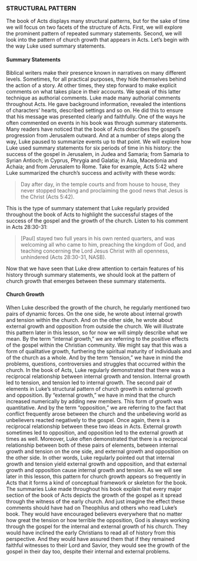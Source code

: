 ### STRUCTURAL PATTERN

The book of Acts displays many structural patterns, but for the sake of time we will focus on two facets of the structure of Acts. First, we will explore the prominent pattern of repeated summary statements. Second, we will look into the pattern of church growth that appears in Acts. Let’s begin with the way Luke used summary statements.


#### Summary Statements

Biblical writers make their presence known in narratives on many different levels. Sometimes, for all practical purposes, they hide themselves behind the action of a story. At other times, they step forward to make explicit comments on what takes place in their accounts. We speak of this latter technique as authorial comments. Luke made many authorial comments throughout Acts. He gave background information, revealed the intentions of characters’ hearts, described settings and so on. He did this to ensure that his message was presented clearly and faithfully. One of the ways he often commented on events in his book was through summary statements. 
Many readers have noticed that the book of Acts describes the gospel’s progression from Jerusalem outward. And at a number of steps along the way, Luke paused to summarize events up to that point. We will explore how Luke used summary statements for six periods of time in his history: the success of the gospel in Jerusalem, in Judea and Samaria; from Samaria to Syrian Antioch; in Cyprus, Phrygia and Galatia; in Asia, Macedonia and Achaia; and from Jerusalem to Rome. 
Take for example, Acts 5:42 where Luke summarized the church’s success and activity with these words: 

> Day after day, in the temple courts and from house to house, they never stopped teaching and proclaiming the good news that Jesus is the Christ (Acts 5:42).

This is the type of summary statement that Luke regularly provided throughout the book of Acts to highlight the successful stages of the success of the gospel and the growth of the church. Listen to his comment in Acts 28:30-31:

> [Paul] stayed two full years in his own rented quarters, and was welcoming all who came to him, preaching the kingdom of God, and teaching concerning the Lord Jesus Christ with all openness, unhindered (Acts 28:30-31, NASB). 

Now that we have seen that Luke drew attention to certain features of his history through summary statements, we should look at the pattern of church growth that emerges between these summary statements. 


#### Church Growth

When Luke described the growth of the church, he regularly mentioned two pairs of dynamic forces. On the one side, he wrote about internal growth and tension within the church. And on the other side, he wrote about external growth and opposition from outside the church. We will illustrate this pattern later in this lesson, so for now we will simply describe what we mean.
By the term “internal growth,” we are referring to the positive effects of the gospel within the Christian community. We might say that this was a form of qualitative growth, furthering the spiritual maturity of individuals and of the church as a whole. And by the term “tension,” we have in mind the problems, questions, controversies and struggles that occurred within the church. In the book of Acts, Luke regularly demonstrated that there was a reciprocal relationship between internal growth and tension. Internal growth led to tension, and tension led to internal growth. 
The second pair of elements in Luke’s structural pattern of church growth is external growth and opposition. By “external growth,” we have in mind that the church increased numerically by adding new members. This form of growth was quantitative. And by the term “opposition,” we are referring to the fact that conflict frequently arose between the church and the unbelieving world as unbelievers reacted negatively to the gospel. Once again, there is a reciprocal relationship between these two ideas in Acts. External growth sometimes led to opposition, and opposition led to the external growth at times as well. 
Moreover, Luke often demonstrated that there is a reciprocal relationship between both of these pairs of elements, between internal growth and tension on the one side, and external growth and opposition on the other side. In other words, Luke regularly pointed out that internal growth and tension yield external growth and opposition, and that external growth and opposition cause internal growth and tension. As we will see later in this lesson, this pattern for church growth appears so frequently in Acts that it forms a kind of conceptual framework or skeleton for the book. 
The summaries Luke made throughout his book explain that every major section of the book of Acts depicts the growth of the gospel as it spread through the witness of the early church. And just imagine the effect these comments should have had on Theophilus and others who read Luke’s book. They would have encouraged believers everywhere that no matter how great the tension or how terrible the opposition, God is always working through the gospel for the internal and external growth of his church. They would have inclined the early Christians to read all of history from this perspective. And they would have assured them that if they remained faithful witnesses to their Lord and Savior, they would see the growth of the gospel in their day too, despite their internal and external problems.
